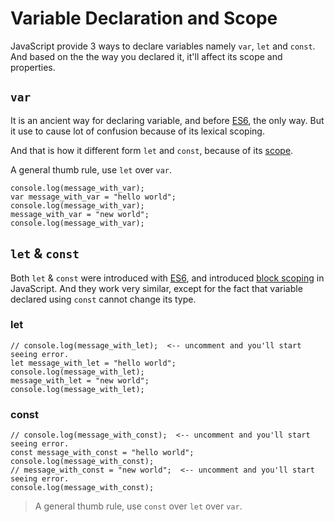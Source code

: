 # Variable Declaration and Scope

JavaScript provide 3 ways to declare variables namely `var`, `let` and `const`. And based on the the way you declared it, it'll affect its scope and properties.

## `var`

It is an ancient way for declaring variable, and before [ES6](), the only way. But it use to cause lot of confusion because of its lexical scoping.

And that is how it different form `let` and `const`, because of its [scope]().

A general thumb rule, use `let` over `var`.

```javascript,editable
console.log(message_with_var);
var message_with_var = "hello world";
console.log(message_with_var);
message_with_var = "new world";
console.log(message_with_var);
```

## `let` & `const`

Both `let` & `const` were introduced with [ES6](), and introduced [block scoping]() in JavaScript. And they work very similar, except for the fact that variable declared using `const` cannot change its type.

### let

```javascript,editable
// console.log(message_with_let);  <-- uncomment and you'll start seeing error.
let message_with_let = "hello world";
console.log(message_with_let);
message_with_let = "new world";
console.log(message_with_let);
```

### const

```javascript,editable
// console.log(message_with_const);  <-- uncomment and you'll start seeing error.
const message_with_const = "hello world";
console.log(message_with_const);
// message_with_const = "new world";  <-- uncomment and you'll start seeing error.
console.log(message_with_const);
```

> A general thumb rule, use `const` over `let` over `var`.
